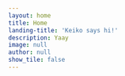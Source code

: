 ```yaml
---
layout: home
title: Home
landing-title: 'Keiko says hi!'
description: Yaay
image: null
author: null
show_tile: false
---
```


